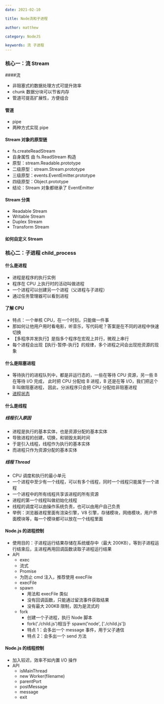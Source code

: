 ```yaml
---
date: 2021-02-10

title: Node流和子进程

author: matthew

category: NodeJS

keywords: 流 子进程
---
```


### 核心一：流 Stream

####流

- 非阻塞式的数据处理方式可提升效率
- chunk 数据分块可以节省内存
- 管道可提高扩展性，方便组合

#### 管道

- pipe
- 两种方式实现 pipe

#### Stream 对象的原型链

- fs.createReadStream
- 自身属性 由 fs.ReadStream 构造
- 原型：stream.Readable.prototype
- 二级原型：stream.Stream.prototype
- 三级原型：events.EventEmitter.prototype
- 四级原型：Object.prototype
- 结论：Stream 对象都继承了 EventEmitter

#### Stream 分类

- Readable Stream
- Writable Stream
- Duplex Stream
- Transform Stream

#### 如何自定义 Stream

### 核心二：子进程 child_process

#### 什么是进程

- 进程是程序的执行实例
- 程序在 CPU 上执行时的活动叫做进程
- 一个进程可以创建另一个进程（父进程与子进程）
- 通过任务管理器可以看到进程

#### 了解 CPU

- 特点：一个单核 CPU，在一个时刻，只能做一件事
- 那如何让他用户用时看电影，听音乐，写代码呢？答案是在不同的进程中快速切换
- 【多程序并发执行】是指多个程序在宏观上并行，微观上串行
- 每个进程会出现【执行-暂停-执行】的规律，多个进程之间会出现抢资源的现象

#### 什么是阻塞进程

- 等待执行的进程队列中，都是非运行态的，一些在等待 CPU 资源，另一些 B 在等待 I/O 完成，
  此时把 CPU 分配给 B 进程，B 还是在等 I/O，我们把这个 B 叫做阻塞进程，
  因此，分派程序只会把 CPU 分配给非阻塞进程
- [进程状态](https://blog.csdn.net/Shangxingya/article/details/113799269)

#### 什么是线程

##### 线程引入原因

- 进程是执行的基本实体，也是资源分配的基本实体
- 导致进程的创建，切换，和销毁太耗时间
- 于是引入线程，线程作为执行的基本实体
- 而进程只作为资源分配的基本实体

##### 线程 Thread

- CPU 调度和执行的最小单元
- 一个进程中至少有一个线程，可以有多个线程，同时一个线程只能属于一个进程
- 一个进程中的所有线程共享该进程的所有资源
- 进程的第一个线程叫做初始化线程
- 线程的调度可以由操作系统负责，也可以由用户自己负责
- 举例：浏览器进程里面有渲染引擎，V8 引擎，存储模块，网络模块，用户界面模块等，每一个模块都可以放在一个线程里面

#### Node.js 的进程控制

- 使用目的：子进程运行结果存储在系统缓存中（最大 200KB），等到子进程运行结束后，主进程再用回调函数读取子进程运行结果
- API
  - exec
  - 流式
  - Promise
  - 为防止 cmd 注入，推荐使用 execFile
  - execFile
  - spawn
    - 用法和 execFile 类似
    - 没有回调函数，只能通过留流事件获取结果
    - 没有最大 200KB 限制，因为是流式的
  - fork
    - 创建一个子进程，执行 Node 脚本
    - fork('./child.js')相当于 spawn('node', ['./child.js'])
    - 特点 1：会多出一个 message 事件，用于父子通信
    - 特点 2：会多出一个 send 方法

#### Node.js 的线程控制

- 加入较迟，效率不如内置 I/O 操作
- API
  - isMainThread
  - new Worker(filename)
  - parentPort
  - postMessage
  - message
  - exit
